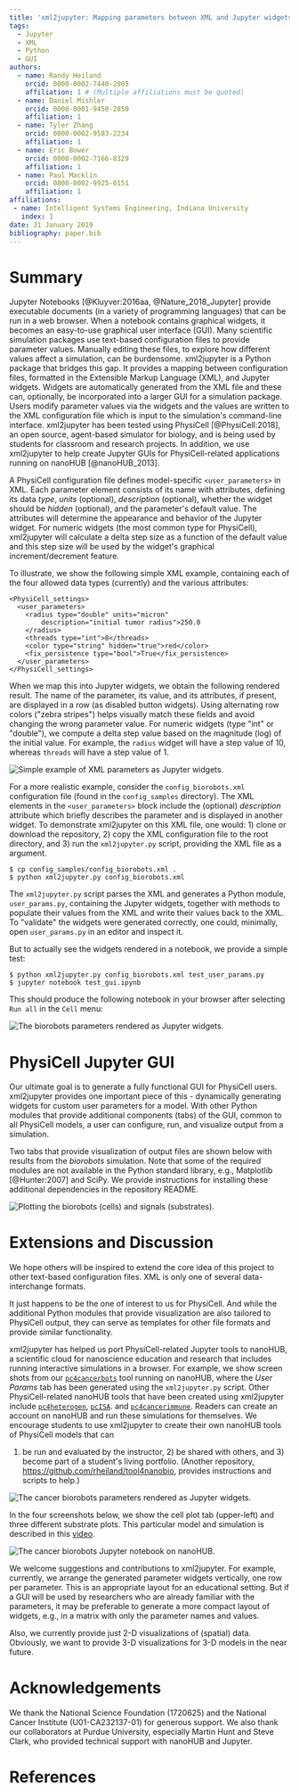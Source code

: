 ```yaml
---
title: 'xml2jupyter: Mapping parameters between XML and Jupyter widgets'
tags:
  - Jupyter
  - XML
  - Python
  - GUI
authors:
  - name: Randy Heiland
    orcid: 0000-0002-7440-2905
    affiliation: 1 # (Multiple affiliations must be quoted)
  - name: Daniel Mishler
    orcid: 0000-0001-9450-2850
    affiliation: 1 
  - name: Tyler Zhang
    orcid: 0000-0002-9583-2234
    affiliation: 1 
  - name: Eric Bower
    orcid: 0000-0002-7166-8329
    affiliation: 1 
  - name: Paul Macklin
    orcid: 0000-0002-9925-0151
    affiliation: 1
affiliations:
 - name: Intelligent Systems Engineering, Indiana University
   index: 1
date: 31 January 2019
bibliography: paper.bib
---
```


# Summary

Jupyter Notebooks [@Kluyver:2016aa, @Nature_2018_Jupyter] provide executable documents (in a variety of programming languages) that can be run in a web browser. 
When a notebook contains
graphical widgets, it becomes an easy-to-use graphical user interface (GUI).
Many scientific simulation packages use text-based configuration files to provide parameter values.
Manually editing these files, to explore how different values affect a simulation, can be burdensome.
xml2jupyter is a Python package that bridges this gap. It provides a mapping between configuration files, formatted in 
the Extensible Markup Language (XML), and Jupyter widgets. Widgets are automatically generated from the XML
file and these can, optionally, be incorporated into a larger GUI for a simulation package. 
Users modify parameter values via the widgets 
and the values are written to the XML configuration file which is input to
the simulation's command-line interface. 
xml2jupyter has been tested using PhysiCell [@PhysiCell:2018], an open source, agent-based simulator for biology,
and is being used by students for classroom and research projects. In addition, we use xml2jupyter to help
create Jupyter GUIs for PhysiCell-related applications running on nanoHUB [@nanoHUB_2013].

A PhysiCell configuration file defines model-specific `<user_parameters>` in XML. Each parameter element
consists of its name with attributes, defining its data *type*, *units* (optional), *description* (optional),
whether the widget should be *hidden* (optional),
and the parameter's default value. The attributes will determine the appearance and 
behavior of the Jupyter widget. For numeric widgets (the most common type for PhysiCell), 
xml2jupyter will calculate a delta step size as a function of the default value and this 
step size will be used by the widget's graphical increment/decrement feature.

<!-- 
```xml
<user_parameters>
  <answer type="int" units="Triganic Pu">42</answer> 
  <author type="string">DNA</author>
  <enjoyed type="boolean">True</enjoyed>
</user_parameters>
```
-->
To illustrate, we show the following simple XML example, containing each of the four 
allowed data types (currently) and the various attributes: 

<!-- ![](images/silly_xml-60.png) -->
<!-- ![](images/config_contrived.png) -->

```
<PhysiCell_settings>
  <user_parameters>
    <radius type="double" units="micron"
        description="initial tumor radius">250.0
    </radius>
    <threads type="int">8</threads>
    <color type="string" hidden="true">red</color>
    <fix_persistence type="bool">True</fix_persistence>
  </user_parameters>
</PhysiCell_settings>
```

<!--
When we map this into Jupyter widgets, we obtain the following rendered result (left). The
middle snapshot shows the updated numeric value after the user does a single delta step (up) on the `radius` (note the step size of 10)
and the right snapshot after the user single steps the `threads` value (note the step size of 1).
-->

When we map this into Jupyter widgets, we obtain the following rendered result. 
The name of the parameter, its value, and its attributes, if present, are displayed in a row (as disabled button widgets). 
Using alternating row colors ("zebra stripes") helps visually match these fields and avoid changing the wrong
parameter value.
For numeric widgets (type "int" or "double"), we compute a delta step value based on the magnitude (log) 
of the initial value.
For example, the `radius` widget will have a step value of 10, whereas `threads` will have a step value of 1.

![Simple example of XML parameters as Jupyter widgets.](images/simple_widgets.png)

<!--
![](images/silly1-50.png)
![](images/silly2-50.png)
![](images/silly3-50.png)
-->

For a more realistic example, consider the `config_biorobots.xml` configuration file (found in the
`config_samples` directory). The XML elements in the `<user_parameters>` block include the
(optional) *description* attribute which briefly describes the parameter and is displayed in another widget. 
To demonstrate xml2jupyter on this XML file, one would: 1) clone or download the repository, 
2) copy the XML configuration file to the root directory, and 3) run the 
`xml2jupyter.py` script, providing the XML file as a argument.
```
$ cp config_samples/config_biorobots.xml .
$ python xml2jupyter.py config_biorobots.xml 
```
The `xml2jupyter.py` script parses the XML and generates a Python 
module, `user_params.py`, containing the Jupyter widgets, together with methods to populate 
their values from the XML and write their values back to the XML. 
To "validate" the widgets were generated correctly, one could, minimally, open `user_params.py` 
in an editor and inspect it.

But to actually see the widgets rendered in a notebook, we provide a simple test:
```
$ python xml2jupyter.py config_biorobots.xml test_user_params.py
$ jupyter notebook test_gui.ipynb
```
This should produce the following notebook in your browser after selecting `Run all` in the `Cell` menu:

![The biorobots parameters rendered as Jupyter widgets.](images/test_biorobots_params.png)

# PhysiCell Jupyter GUI

Our ultimate goal is to generate a fully functional GUI for PhysiCell users. xml2jupyter provides one
important piece of this - dynamically generating widgets for custom user parameters for a model.
With other Python modules that provide additional components (tabs) of the GUI, common to all PhysiCell
models, a user can configure, run, and visualize output from a simulation.
<!-- (we currently assume the user will run the simulation from a shell window).  -->
Two tabs that provide
visualization of output files are shown below with results from the *biorobots* simulation.
Note that some of the required modules are not available in the Python
standard library, e.g., Matplotlib [@Hunter:2007] and SciPy.
We provide instructions for 
installing these additional dependencies in the repository README.

<!--
![](images/biorobots_cells.png)
![](images/biorobots_substrates.png)
![](images/biorobots_2x1_crop.png)
-->
![Plotting the biorobots (cells) and signals (substrates).](images/biorobots_2x1b.png)

<!-- 
-![](images/heterogeneity_params.png)
The images above show hetero...  -->

# Extensions and Discussion

We hope others will be inspired to extend the core idea of this project to other text-based 
configuration files. XML is only one of several data-interchange formats. 
<!-- https://insights.dice.com/2018/01/05/5-xml-alternatives-to-consider-in-2018/ -->
It just happens to be the one of interest to us for PhysiCell.
And while the additional Python modules that provide visualization are also tailored to PhysiCell
output, they can serve as templates for other file formats and provide similar functionality.
<!-- We welcome contributions, especially for three-dimensional data. -->

xml2jupyter has helped us port PhysiCell-related Jupyter tools to nanoHUB, 
a scientific cloud for nanoscience education and research that includes running 
interactive <!-- or batch --> simulations in a browser. For example, we show screen shots from our [`pc4cancerbots`](https://nanohub.org/tools/pc4cancerbots)
tool running on nanoHUB, where the *User Params* tab has been generated using the 
`xml2jupyter.py` script. 
Other PhysiCell-related nanoHUB tools that have been created using xml2jupyter include [`pc4heterogen`](https://nanohub.org/tools/pc4heterogen), [`pcISA`](https://nanohub.org/tools/pcisa).
and [`pc4cancerimmune`](https://nanohub.org/tools/pc4cancerimmune).
Readers can create an account on nanoHUB and run these simulations for themselves.
We encourage students to use xml2jupyter to create their own nanoHUB tools of PhysiCell models that can 
1) be run and evaluated by 
the instructor, 2) be shared with others, and 3) become part of a student's living portfolio. 
(Another repository, https://github.com/rheiland/tool4nanobio, provides instructions and scripts to help.)

![The cancer biorobots parameters rendered as Jupyter widgets.](images/nanohub_cancerbots_params.png)

<!--
![](images/nanohub_cells.png)

![](images/nanohub_o2.png)

![](images/nanohub_chemo.png)

![](images/nanohub_therap.png)
-->

In the four screenshots below, we show the cell plot tab (upper-left) and three different substrate plots.
This particular model and simulation is described in this [video](https://www.youtube.com/watch?v=wuDZ40jW__M).

![The cancer biorobots Jupyter notebook on nanoHUB.](images/nano_2x2.png)

We welcome suggestions and contributions to xml2jupyter.
For example, currently, we arrange the generated parameter widgets vertically, one row per parameter.
This is an appropriate layout for an educational setting. But if a GUI will be used by researchers who are 
already familiar with the parameters, it may be preferable to generate a more compact layout of widgets,
e.g., in a matrix with only the parameter names and values.
<!-- Suggestions for additional visualization functionality are also welcome. -->

Also, we currently provide just 2-D visualizations of (spatial) data. Obviously, we 
want to provide 3-D visualizations for 3-D models in the near future.

# Acknowledgements

We thank the National Science Foundation (1720625) and the
National Cancer Institute (U01-CA232137-01) for generous support.
We also thank our collaborators at Purdue University, especially Martin Hunt and Steve Clark, who 
provided technical support with nanoHUB and Jupyter.

# References

